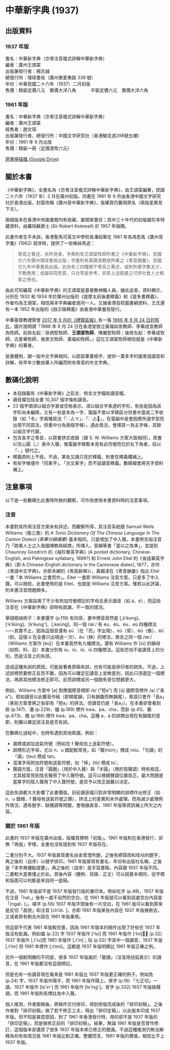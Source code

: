 中華新字典 (1937)
=================

出版資料
--------

### 1937 年版

書名：中華新字典（京粵注音複式詳解中華新字典）<br>
編者：廣州王頌棠 <br>
出版兼發行者：楊志誠 <br>
總發行所：環球書局（廣州惠愛東路 339 號）<br>
年份：中華民國二十六年（1937）二月初版 <br>
售價：精裝定價八元　實價大洋八角
　　　平裝定價六元　實價大洋六角

### 1961 年版

書名：中華新字典（京粵注音複式詳解中華新字典）<br>
編者：廣州王頌棠 <br>
經售者：趙文琛 <br>
出版兼發行者、總發行所：中國文字研究社（香港駱克道298號五樓）<br>
年份：1961 年 6 月出版 <br>
售價：精裝一冊（定價港幣六元）

[原書掃描檔 (Google Drive)](https://goo.gl/b1AGN3)

關於本書
--------
《中華新字典》，全書名為《京粵注音複式詳解中華新字典》，由王頌棠編著，民國二十六年（1937 年）2 月在廣州初版。同書在 1961 年 6 月由香港中國文字研究社於香港出版，封面改稱《廣州音中華新字典》，版權頁仍襲用原名（兩版差異見下文）。

兩個版本在香港中央圖書館均有收藏，屬閉架書目；其中三十年代的初版屬珍本特藏資料，由羅旭龢爵士 (Sir Robert Kotewall) 於 1957 年捐贈。

此書作者生平未詳。香港聖馬可英文中學校長潘紹華在 1961 年為馮思禹《廣州音字彙》(1962) 寫序時，提供了一些蛛絲馬迹：

> 粵音之著述，余所見者，字典則有王頌棠牧師所著之《中華新字典》，民國廿六年廣州環球書局出版；字彙則有黃錫凌教授所著之《粵音韻彙》，民國廿九年中華書局出版。此尚有三四種關于粵音之著述，或則所舉字數太少，不敷應用；或屬研究性質，只合零星參考，非若上述兩書之可供社會人士檢查之用也。

由此可知編寫《中華新字典》的王頌棠是基督教神職人員。據此追查，資料顯示，分別在 1932 和 1934 年於廣州出版的《提摩太前後書釋義》和《提多書釋義》，作者均為王頌棠，相信與本字典編者是同一人。又據香港高校圖書網資料，王氏還有一本 1952 年出版的《啟示錄釋義》由香港中華書局發行。

中華基督教禮賢會 [2017 年 9 月的《禮賢區報》](http://www.rhenish.org/Common/Reader/News/ShowNews.jsp?Nid=2139&Pid=5&Version=0&Cid=159&Charset=big5_hkscs)有一張 [1966 年 9 月 24 日的照片](http://www.rhenish.org/News/2139/2.jpg)，圖片說明謂「1966 年 9 月 24 日在香港堂按立黃福如宣教師、李華成宣教師為牧師。前排左起：徐炳堅牧師、**王頌棠牧師**、陳翼堅牧師；後排左起：李華成牧師、古愛華牧師、張景文牧師、黃福如牧師。」這位王頌棠牧師相信就是《中華新字典》的著者。

是書體例，跟一般中文字典相同，以部首筆畫檢字，提供一萬多字的國粵語讀音和詳解，係早年少數由華人所編而附有粵音的中文字典。

數碼化說明
----------
* 本目錄載有《中華新字典》之前言、例言文字檔和讀音檔。
* 讀音檔包括全書 10,307 個字條和讀音。
* 23 個字頭須以組合字甚或空格表示。須以組合字表達的字形，有些是因為該字形尚未編碼，又有一些是本為一字、電腦不會以字碼區分但書中當成二字收錄（如「令」字兩種寫法「⿱亼龴」、「⿱亼𰆊」，在電腦中是會因應所選字型而出現不同寫法，但書中分為兩個字條）。遇此情況，會擇其一為主字條，其餘以組合字代替。
* 包含各字之粵音，以原書拼式收錄（跟 S. W. Williams 方案大致相同）。原書以空心圓（。）表中入聲，惟電腦字碼暫未見有此符號而位於右下角者，姑以「⠄」號代之。
* 釋義原則上不收。不過，某些又讀只見於釋義，則會在釋義欄補上。
* 有些字條僅作「同某字」、「古文某字」而不設讀音釋義。數碼檔會將另字資料補上。

注意事項
--------
以下是一些數碼化此書時所做的觀察，可作為使用本書資料時的注意事項。

### 注音

本書對其所用注音方案未有詳述，而觀察所得，其注音系統跟 Samuel Wells Williams（衛三畏）的 *A Tonic Dictionary Of The Chinese Language In The Canton Dialect (英華分韻撮要)* 基本相同，只是增加了中入聲。本書例言指注音乃「歐美人士之入我國傳教與經商」所傳入，音韻等書「當以之為準」，並提到 Chauncey Goodrich 的《袖珍華英字典》(A pocket dictionary, Chinese-English, and Pekingese syllabary, 1899?) 和 Ernest John Eitel 的《省話華英字典》（即 A Chinese-English dictionary in the Cantonese dialect, 1877，亦作《粵語中文字典》，亦即本網的《粵英辭典》）。黃錫凌在《粵音韻彙》指出 Eitel 一書「本 Williams 之書而作」。Eitel 一書即 Williams 注音方案，只是多了中入聲。可以相信，此書使用的是 Eitel、也就是 Williams 注音方案。惟若以此評論，則本書注音問題頗多。

Williams 方案採用了不少有附加符號標記的字母去表示讀音（如 á、é），而這些注音在《中華新字典》卻時有疏漏、不一致的情況。

舉個極端例子：本書彊字 (p.119) 有四音，書中標音居然是 [꜁k’éung]、[꜃k’êüng]、[k’éung꜄]、[꜀keüng]，同一個 /œː/ 有 éu、êü、éu、eü 四種標法——其實不止，因為這個音還有 eū （在「亮」字出現）、éü（常）、éū（像）、éǔ（削，這個 ǔ 在全書只出現過一次）、êu（柍）的標法，換言之同一個 /œː/ （Williams 方案作 [éu]）在本書竟然有九種標法。還有 Williams 作 [iú] 的韻母（如照、料、召）本書分別有 iu、iú、iü、iū 四種標法。這些恐怕不是讀音上的分別，而是注音上的失誤。

造成這種失誤的原因，可能是著者原稿有誤，也有可能是排印者的疏失。不過，上述誤標若要修正反而不難，因為可以確定在讀音上並無差別，因此只須選定一個標法，再將其他標法修正即可。反而誤標成另一個既有音位問題更大。

例如，Williams 方案中 [a] 對應國際音標即 /ɐ/ ("短a") 而 [á] 國際音標作 /a/ ("長a")。假如讀音以此響音作結（即開尾韻，只有韻腹而無韻尾），粵語只會作「長a」（某些方案會將之省卻為「短a」的拼法，但讀音仍是「長a」）。在本書卻會看到掛 (p.147)、灞 (p.229)、樝 (p.189) 標作 kwa、pa、cha，而卦 (p.41)、霸 (p.473)、楂 (p.186) 標作 kwá、pá、chá。這種 a、á 的誤標出現在有韻尾的音節，則難以確定該注音是否有誤。

在數碼化過程中，也時有遇到其他疏漏，例如：

* 漏標或誤加送氣符號（例如在 f 聲母加上送氣符號）。
* 誤標形近字母，尤以 n、u 錯配較常見，如「暖(nün)」標成 nüu、「句讀」的「讀」(tau) 標成 tan。
* 混淆字母附加符號和送氣符號，如「悼」(tò) 標成 to’。
* 聲調方面，注音「圓圈」（用於中入聲）與「半圓」（用於陰聲調）時有相混，尤其經常見到陰去聲用了中入聲符號。這可以根據聲調位置改正。最大問題是當某字的陰入聲用了中入聲符號，是否予以改正就難以決定。

這些失誤都大大影響了此書價值。目前讀音檔只對非常明顯的誤標作出修正（如n、u 錯植，f 聲母有送氣符號之類），拼法上的差異則未作處理。而為減少處理例外情況，遇有脫字、缺聲調等問題，會根據直音、1961 年版等資訊補上所欠之內容。

### 關於 1961 年版

此書的 1937 年版在廣州出版，版權頁標明「初版」。1961 年版則在香港發行，卻無「再版」字樣，全書也沒有提到有 1937 年版存在。

二書分別不大。1937 年版扉頁書名由金曾澄所題，之後有繆霖雨和桂坫的題字，再之後的〈自序〉以植字排印。1961 年版扉頁有書名、年份和出版社名稱，之後是「本字典優點提要」，再之後的〈自序〉是手寫書稿，內容跟 1937 年版不同。二書較大差異僅止於此。其後內容（體例、目錄、正文）可以說基本相同，從字模和版面可以判斷是來自同一底稿。

不過，1961 年版卻不是 1937 年版發行版的重印本。例如吃字 (p.48)，1937 年版在注音「hat꜆」後有一處不自然的空白，在 1961 年版就可以看到該處空白內容是「(ngat⠄)」。啜字 (p.56) 1937 年版字頭後有一片空白，在 1961 版可以看到原來是反切「昌悅」和注音 [ch’üt⠄]。亦即 1961 年版某些內容在 1937 年版被刪去，又或者原有刪去內容在 1961 年版重現。

但這卻不代表 1961 年版較完善，因為 1961 年版本的稿件出現了好些在 1937 年版沒有紕漏。例如儡 (p.22) 字 1937 年版作 [꜃lui] 而 1961 年版作 [꜃lni]；𠛪 (p.32) 1937 年版作 [꜀t’iu]而 1961 年版作 [꜀t’in]；呫 (p.52) 字其中一個讀音，1937 年是 [꜀t’im] 但 1961 年標作 [꜀t’eni]。這都是 1937 年版明顯比 1961 年版正確之例。

另外一個較明顯的不同是，很多 1937 年版屬於「變讀」（注音用括弧表示）的讀音，在 1961 年版都沒有這個標記。

但是也有一些讀音現在看來是 1961 年版比 1937 年版更正確的例子。例如免 (p.24) 字，1937 年版作陽平，而 1961 年版作陽上。倩字 (p.16) 「七正切」一讀，1937 年版作 [ts’in꜄] 而 1961 年版作 [ts’ing꜄]。脅字 (p.332) 1937 年版缺聲調，而 1961 年版則有標註為中入聲。

個人推測，作者脫稿後，將稿件交付排印，得到排版完成後的「排印初稿」。之後作者對「排印初稿」做了若干修正工夫，得出「排印定稿」，以此版本印成 1937 年版。但不知是甚麼原因，到了 1961 年香港發行時，用的卻不是 1937 年版的「排印定稿」，而是做修正前的「排印初稿」。結果，無論 1961 年版是否曾作修訂，這個版本卻還原了很多 1937 年版本來已修正的錯漏。不過這種推測仍無法解釋為何有些情況是 1961 年版比較正確。整體而言，1961 年版的價值，相信比不上 1937 年版。
